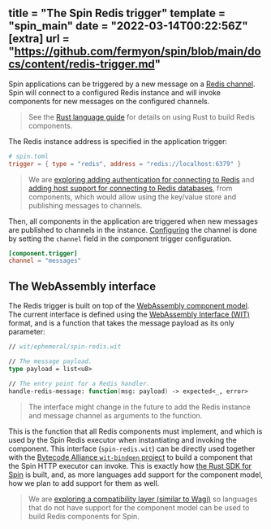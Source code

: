 title = "The Spin Redis trigger"
template = "spin_main"
date = "2022-03-14T00:22:56Z"
[extra]
url = "https://github.com/fermyon/spin/blob/main/docs/content/redis-trigger.md"
---

Spin applications can be triggered by a new message on a [Redis channel](https://redis.io/topics/pubsub).
Spin will connect to a configured Redis instance and will invoke components for
new messages on the configured channels.

> See the [Rust language guide](./rust-components.md) for details on using Rust to
> build Redis components.

The Redis instance address is specified in the application trigger:

```toml
# spin.toml
trigger = { type = "redis", address = "redis://localhost:6379" }
```

> We are [exploring adding authentication for connecting to Redis](https://github.com/fermyon/spin/issues/192)
> and [adding host support for connecting to Redis databases](https://github.com/fermyon/spin/issues/181),
> from components, which would allow using the key/value store and publishing
> messages to channels.

Then, all components in the application are triggered when new messages are
published to channels in the instance. [Configuring](./configuration.md) the channel
 is done by setting the `channel` field in the component trigger configuration.

```toml
[component.trigger]
channel = "messages"
```

## The WebAssembly interface

The Redis trigger is built on top of the
[WebAssembly component model](https://github.com/WebAssembly/component-model).
The current interface is defined using the
[WebAssembly Interface (WIT)](https://github.com/bytecodealliance/wit-bindgen/blob/main/WIT.md)
format, and is a function that takes the message payload as its only parameter:

```fsharp
// wit/ephemeral/spin-redis.wit

// The message payload.
type payload = list<u8>

// The entry point for a Redis handler.
handle-redis-message: function(msg: payload) -> expected<_, error>
```

> The interface might change in the future to add the Redis instance and
> message channel as arguments to the function.

This is the function that all Redis components must implement, and which is
used by the Spin Redis executor when instantiating and invoking the component.
This interface (`spin-redis.wit`) can be directly used together with the
[Bytecode Alliance `wit-bindgen` project](https://github.com/bytecodealliance/wit-bindgen)
to build a component that the Spin HTTP executor can invoke.
This is exactly how [the Rust SDK for Spin](./rust-components.md) is built, and,
as more languages add support for the component model, how we plan to add
support for them as well.

> We are [exploring a compatibility layer (similar to Wagi)](https://github.com/fermyon/spin/issues/193)
> so languages that do not have support for the component model can be used to
> build Redis components for Spin.
